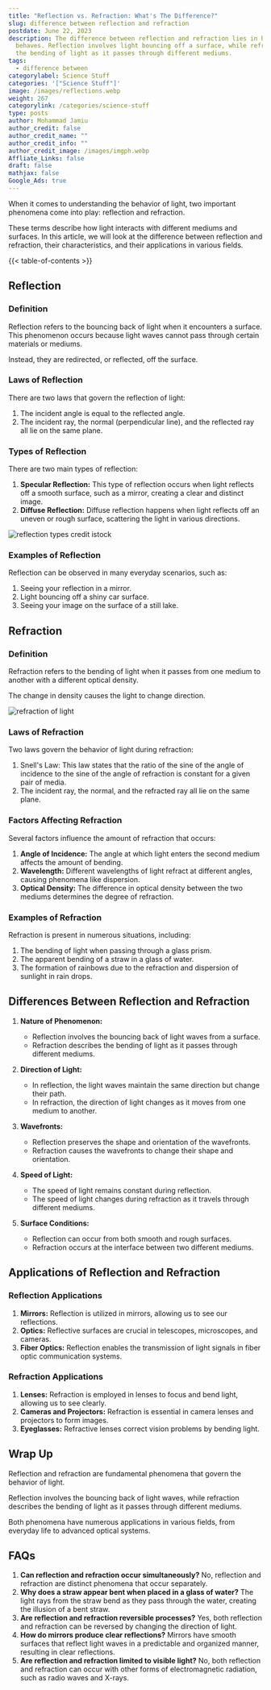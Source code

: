 ```yaml
---
title: "Reflection vs. Refraction: What's The Difference?"
slug: difference between reflection and refraction
postdate: June 22, 2023
description: The difference between reflection and refraction lies in how light
  behaves. Reflection involves light bouncing off a surface, while refraction is
  the bending of light as it passes through different mediums.
tags:
  - difference between
categorylabel: Science Stuff
categories: '["Science Stuff"]'
image: /images/reflections.webp
weight: 267
categorylink: /categories/science-stuff
type: posts
author: Mohammad Jamiu
author_credit: false
author_credit_name: ""
author_credit_info: ""
author_credit_image: /images/imgph.webp
Affliate_Links: false
draft: false
mathjax: false
Google_Ads: true
---
```

When it comes to understanding the behavior of light, two important phenomena come into play: reflection and refraction. 

These terms describe how light interacts with different mediums and surfaces. In this article, we will look at the difference between reflection and refraction, their characteristics, and their applications in various fields.

{{< table-of-contents >}}

## **Reflection**

### **Definition**

Reflection refers to the bouncing back of light when it encounters a surface. This phenomenon occurs because light waves cannot pass through certain materials or mediums. 

Instead, they are redirected, or reflected, off the surface.

### **Laws of Reflection**

There are two laws that govern the reflection of light:

1. The incident angle is equal to the reflected angle.
2. The incident ray, the normal (perpendicular line), and the reflected ray all lie on the same plane.

### **Types of Reflection**

There are two main types of reflection:

1. **Specular Reflection:** This type of reflection occurs when light reflects off a smooth surface, such as a mirror, creating a clear and distinct image.
2. **Diffuse Reflection:** Diffuse reflection happens when light reflects off an uneven or rough surface, scattering the light in various directions.

![reflection types credit istock](/images/reflections.webp "reflection types")

### **Examples of Reflection**

Reflection can be observed in many everyday scenarios, such as:

1. Seeing your reflection in a mirror.
2. Light bouncing off a shiny car surface.
3. Seeing your image on the surface of a still lake.

## **Refraction**

### **Definition**

Refraction refers to the bending of light when it passes from one medium to another with a different optical density. 

The change in density causes the light to change direction.

![refraction of light](/images/refractions.webp "refraction of light")

### **Laws of Refraction**

Two laws govern the behavior of light during refraction:

1. Snell's Law: This law states that the ratio of the sine of the angle of incidence to the sine of the angle of refraction is constant for a given pair of media.
2. The incident ray, the normal, and the refracted ray all lie on the same plane.

### **Factors Affecting Refraction**

Several factors influence the amount of refraction that occurs:

1. **Angle of Incidence:** The angle at which light enters the second medium affects the amount of bending.
2. **Wavelength:** Different wavelengths of light refract at different angles, causing phenomena like dispersion.
3. **Optical Density:** The difference in optical density between the two mediums determines the degree of refraction.

### **Examples of Refraction**

Refraction is present in numerous situations, including:

1. The bending of light when passing through a glass prism.
2. The apparent bending of a straw in a glass of water.
3. The formation of rainbows due to the refraction and dispersion of sunlight in rain drops.

## **Differences Between Reflection and Refraction**

1. **Nature of Phenomenon:**

   * Reflection involves the bouncing back of light waves from a surface.
   * Refraction describes the bending of light as it passes through different mediums.
2. **Direction of Light:**

   * In reflection, the light waves maintain the same direction but change their path.
   * In refraction, the direction of light changes as it moves from one medium to another.
3. **Wavefronts:**

   * Reflection preserves the shape and orientation of the wavefronts.
   * Refraction causes the wavefronts to change their shape and orientation.
4. **Speed of Light:**

   * The speed of light remains constant during reflection.
   * The speed of light changes during refraction as it travels through different mediums.
5. **Surface Conditions:**

   * Reflection can occur from both smooth and rough surfaces.
   * Refraction occurs at the interface between two different mediums.

## **Applications of Reflection and Refraction**

### **Reflection Applications**

1. **Mirrors:** Reflection is utilized in mirrors, allowing us to see our reflections.
2. **Optics:** Reflective surfaces are crucial in telescopes, microscopes, and cameras.
3. **Fiber Optics:** Reflection enables the transmission of light signals in fiber optic communication systems.

### **Refraction Applications**

1. **Lenses:** Refraction is employed in lenses to focus and bend light, allowing us to see clearly.
2. **Cameras and Projectors:** Refraction is essential in camera lenses and projectors to form images.
3. **Eyeglasses:** Refractive lenses correct vision problems by bending light.

## **Wrap Up**

Reflection and refraction are fundamental phenomena that govern the behavior of light. 

Reflection involves the bouncing back of light waves, while refraction describes the bending of light as it passes through different mediums. 

Both phenomena have numerous applications in various fields, from everyday life to advanced optical systems.

## **FAQs**

1. **Can reflection and refraction occur simultaneously?** No, reflection and refraction are distinct phenomena that occur separately.
2. **Why does a straw appear bent when placed in a glass of water?** The light rays from the straw bend as they pass through the water, creating the illusion of a bent straw.
3. **Are reflection and refraction reversible processes?** Yes, both reflection and refraction can be reversed by changing the direction of light.
4. **How do mirrors produce clear reflections?** Mirrors have smooth surfaces that reflect light waves in a predictable and organized manner, resulting in clear reflections.
5. **Are reflection and refraction limited to visible light?** No, both reflection and refraction can occur with other forms of electromagnetic radiation, such as radio waves and X-rays.